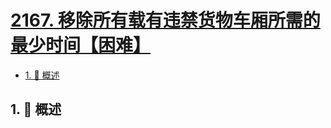 # [2167. 移除所有载有违禁货物车厢所需的最少时间【困难】](https://github.com/tnotesjs/TNotes.leetcode/tree/main/notes/2167.%20%E7%A7%BB%E9%99%A4%E6%89%80%E6%9C%89%E8%BD%BD%E6%9C%89%E8%BF%9D%E7%A6%81%E8%B4%A7%E7%89%A9%E8%BD%A6%E5%8E%A2%E6%89%80%E9%9C%80%E7%9A%84%E6%9C%80%E5%B0%91%E6%97%B6%E9%97%B4%E3%80%90%E5%9B%B0%E9%9A%BE%E3%80%91)

<!-- region:toc -->

- [1. 📝 概述](#1--概述)

<!-- endregion:toc -->

## 1. 📝 概述
